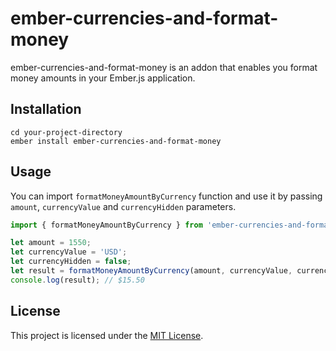 ember-currencies-and-format-money
==============================================================================

ember-currencies-and-format-money is an addon that enables you format money amounts in your Ember.js application.

Installation
------------------------------------------------------------------------------

```
cd your-project-directory
ember install ember-currencies-and-format-money
```

Usage
------------------------------------------------------------------------------

You can import `formatMoneyAmountByCurrency` function and use it by passing `amount`, `currencyValue` and `currencyHidden` parameters.
```js
import { formatMoneyAmountByCurrency } from 'ember-currencies-and-format-money/format-amount';

let amount = 1550;
let currencyValue = 'USD';
let currencyHidden = false;
let result = formatMoneyAmountByCurrency(amount, currencyValue, currencyHidden);
console.log(result); // $15.50
```

License
------------------------------------------------------------------------------

This project is licensed under the [MIT License](LICENSE.md).
